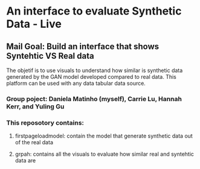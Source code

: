 # An interface to evaluate Synthetic Data - Live

## Mail Goal: Build an interface that shows Syntehtic VS Real data
The objetif is to use visuals to understand how similar is synthetic data generated by the GAN model developed compared to real data. This platform can be used with any data tabular data source.  

### Group poject: Daniela Matinho (myself), Carrie Lu, Hannah Kerr, and Yuling Gu

### This reposotory contains:
1. firstpageloadmodel: contain the model that generate synthetic data out of the real data

2. grpah: contains all the visuals to evaluate how similar real and syntehtic data are
